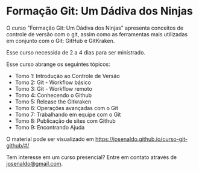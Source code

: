 Formação Git: Um Dádiva dos Ninjas
======================

O curso "Formação Git: Um Dádiva dos Ninjas" apresenta conceitos de controle de versão com o git, assim como as ferramentas mais utilizadas em conjunto com o Git: GitHub e GitKraken.

Esse curso necessida de 2 a 4 dias para ser ministrado.

Esse curso abrange os seguintes tópicos:
* Tomo 1: Introdução ao Controle de Versão
* Tomo 2: Git - Workflow básico
* Tomo 3: Git - Workflow remoto
* Tomo 4: Conhecendo o Github
* Tomo 5: Release the Gitkraken
* Tomo 6: Operações avançadas com o Git
* Tomo 7: Trabalhando em equipe com o Git
* Tomo 8: Publicação de sites com Github
* Tomo 9: Encontrando Ajuda

O material pode ser visualizado em https://josenaldo.github.io/curso-git-github/#/

Tem interesse em um curso presencial? Entre em contato através de [josenaldo@gmail.com](josenaldo@gmail.com).
